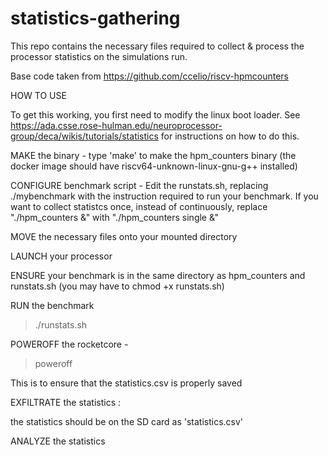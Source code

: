 # statistics-gathering

This repo contains the necessary files required to collect & process the processor statistics on the simulations run.

Base code taken from https://github.com/ccelio/riscv-hpmcounters

HOW TO USE

To get this working, you first need to modify the linux boot loader. See https://ada.csse.rose-hulman.edu/neuroprocessor-group/deca/wikis/tutorials/statistics for instructions on how to do this.

MAKE the binary - 
type 'make' to make the hpm_counters binary (the docker image should have riscv64-unknown-linux-gnu-g++ installed)


CONFIGURE benchmark script - 
Edit the runstats.sh, replacing ./mybenchmark with the instruction required to run your benchmark.
If you want to collect statistcs once, instead of continuously, replace "./hpm_counters &" with "./hpm_counters single &"


MOVE the necessary files onto your mounted directory


LAUNCH your processor


ENSURE your benchmark is in the same directory as hpm_counters and runstats.sh (you may have to chmod +x runstats.sh)


RUN the benchmark 
> ./runstats.sh


POWEROFF the rocketcore -
> poweroff

This is to ensure that the statistics.csv is properly saved


EXFILTRATE the statistics :

the statistics should be on the SD card as 'statistics.csv'


ANALYZE the statistics